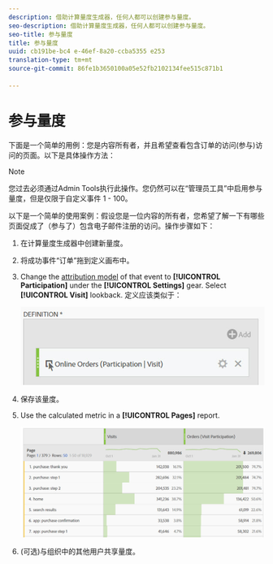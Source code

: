 ```yaml
---
description: 借助计算量度生成器，任何人都可以创建参与量度。
seo-description: 借助计算量度生成器，任何人都可以创建参与量度。
seo-title: 参与量度
title: 参与量度
uuid: cb191be-bc4 e-46ef-8a20-ccba5355 e253
translation-type: tm+mt
source-git-commit: 86fe1b3650100a05e52fb2102134fee515c871b1

---
```



# 参与量度

下面是一个简单的用例：您是内容所有者，并且希望查看包含订单的访问(参与)访问的页面。以下是具体操作方法：

>[!NOTE]
>
>您过去必须通过Admin Tools执行此操作。您仍然可以在“管理员工具”中启用参与量度，但是仅限于自定义事件 1 - 100。

以下是一个简单的使用案例：假设您是一位内容的所有者，您希望了解一下有哪些页面促成了（参与了）包含电子邮件注册的访问。操作步骤如下：

1. 在计算量度生成器中创建新量度。
1. 将成功事件“订单”拖到定义画布中。
1. Change the [attribution model](../../../../../components/c-calcmetrics/c-workflow/cm-workflow/c-build-metrics/m-metric-type-alloc.md#concept_B7A1FCFEFA9D4C4883208ACE8C9C8E5E) of that event to **[!UICONTROL Participation]** under the **[!UICONTROL Settings]** gear. Select **[!UICONTROL Visit]** lookback. 定义应该类似于：

   ![](assets/participation.png)

1. 保存该量度。
1. Use the calculated metric in a **[!UICONTROL Pages]** report.

   ![](assets/participation-pages.png)

1. (可选)与组织中的其他用户共享量度。

